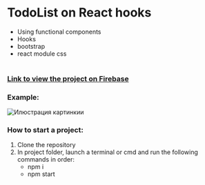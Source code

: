 # TodoList on React hooks</br>
* Using functional components
* Hooks
* bootstrap
* react module css </br></br>

### <a href="https://todolist-onfunctional.web.app/">Link to view the project on Firebase</a>

### Example: </br>
![Илюстрация картинкии](https://github.com/maxxtron/project-photo/blob/main/Functional-Todo.png)

### How to start a project:
1. Clone the repository
2. In project folder, launch a terminal or cmd and run the following commands in order:
   * npm i
   * npm start

